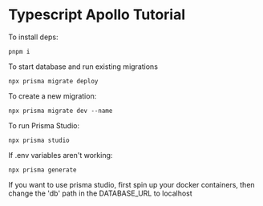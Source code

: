 # Typescript Apollo Tutorial

To install deps:

```
pnpm i
```

To start database and run existing migrations

```
npx prisma migrate deploy
```

To create a new migration:

```
npx prisma migrate dev --name
```

To run Prisma Studio: 

```
npx prisma studio
```

If .env variables aren't working:

```
npx prisma generate
```

If you want to use prisma studio, first spin up your docker containers, then change the 'db' path in the DATABASE_URL to localhost